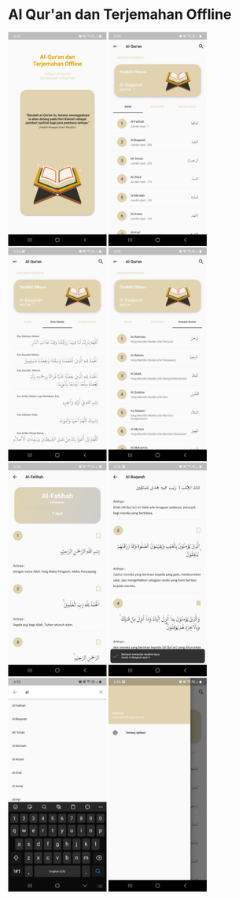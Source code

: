 # Al Qur'an dan Terjemahan Offline

<img src="https://github.com/DidinSalahudin/al-quran-apps/blob/main/screenshot/1.jpeg" alt="" data-canonical-src="https://github.com/DidinSalahudin/al-quran-apps/blob/main/screenshot/1.jpeg" width="200" />
<img src="https://github.com/DidinSalahudin/al-quran-apps/blob/main/screenshot/2.jpeg" alt="" data-canonical-src="https://github.com/DidinSalahudin/al-quran-apps/blob/main/screenshot/2.jpeg" width="200" />
<img src="https://github.com/DidinSalahudin/al-quran-apps/blob/main/screenshot/3.jpeg" alt="" data-canonical-src="https://github.com/DidinSalahudin/al-quran-apps/blob/main/screenshot/3.jpeg" width="200" />
<img src="https://github.com/DidinSalahudin/al-quran-apps/blob/main/screenshot/4.jpeg" alt="" data-canonical-src="https://github.com/DidinSalahudin/al-quran-apps/blob/main/screenshot/4.jpeg" width="200" />
<img src="https://github.com/DidinSalahudin/al-quran-apps/blob/main/screenshot/5.jpeg" alt="" data-canonical-src="https://github.com/DidinSalahudin/al-quran-apps/blob/main/screenshot/5.jpeg" width="200" />
<img src="https://github.com/DidinSalahudin/al-quran-apps/blob/main/screenshot/6.jpeg" alt="" data-canonical-src="https://github.com/DidinSalahudin/al-quran-apps/blob/main/screenshot/6.jpeg" width="200" />
<img src="https://github.com/DidinSalahudin/al-quran-apps/blob/main/screenshot/7.jpeg" alt="" data-canonical-src="https://github.com/DidinSalahudin/al-quran-apps/blob/main/screenshot/7.jpeg" width="200" />
<img src="https://github.com/DidinSalahudin/al-quran-apps/blob/main/screenshot/8.jpeg" alt="" data-canonical-src="https://github.com/DidinSalahudin/al-quran-apps/blob/main/screenshot/8.jpeg" width="200" />